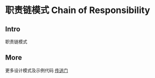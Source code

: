 # 职责链模式 Chain of Responsibility

## Intro

职责链模式

## More

更多设计模式及示例代码 [传送门](https://github.com/WeihanLi/DesignPatterns)
